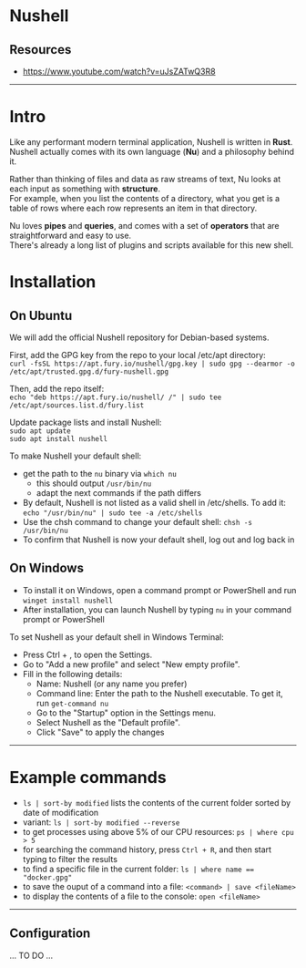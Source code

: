 # Nushell

## Resources
- https://www.youtube.com/watch?v=uJsZATwQ3R8

---

# Intro

Like any performant modern terminal application, Nushell is written in **Rust**.  
Nushell actually comes with its own language (**Nu**) and a philosophy behind it.  

Rather than thinking of files and data as raw streams of text, Nu looks at each input as something with **structure**.  
For example, when you list the contents of a directory, what you get is a table of rows where each row represents an item in that directory.  

Nu loves **pipes** and **queries**, and comes with a set of **operators** that are straightforward and easy to use.  
There's already a long list of plugins and scripts available for this new shell.

# Installation

## On Ubuntu

We will add the official Nushell repository for Debian-based systems.  

First, add the GPG key from the repo to your local /etc/apt directory:  
`curl -fsSL https://apt.fury.io/nushell/gpg.key | sudo gpg --dearmor -o /etc/apt/trusted.gpg.d/fury-nushell.gpg`  

Then, add the repo itself:  
`echo "deb https://apt.fury.io/nushell/ /" | sudo tee /etc/apt/sources.list.d/fury.list`  

Update package lists and install Nushell:  
`sudo apt update`  
`sudo apt install nushell`  

To make Nushell your default shell:  
- get the path to the `nu` binary via `which nu`
  - this should output `/usr/bin/nu`
  - adapt the next commands if the path differs
- By default, Nushell is not listed as a valid shell in /etc/shells. To add it: `echo "/usr/bin/nu" | sudo tee -a /etc/shells`
- Use the chsh command to change your default shell: `chsh -s /usr/bin/nu`
- To confirm that Nushell is now your default shell, log out and log back in

## On Windows

- To install it on Windows, open a command prompt or PowerShell and run `winget install nushell`
- After installation, you can launch Nushell by typing `nu` in your command prompt or PowerShell

To set Nushell as your default shell in Windows Terminal:
- Press Ctrl + , to open the Settings.
- Go to "Add a new profile" and select "New empty profile".
- Fill in the following details:
  - Name: Nushell (or any name you prefer)
  - Command line: Enter the path to the Nushell executable. To get it, run `get-command nu`
  - Go to the "Startup" option in the Settings menu.
  - Select Nushell as the "Default profile".
  - Click "Save" to apply the changes

---

# Example commands

- `ls | sort-by modified` lists the contents of the current folder sorted by date of modification
- variant: `ls | sort-by modified --reverse`
- to get processes using above 5% of our CPU resources: `ps | where cpu > 5`
- for searching the command history, press `Ctrl + R`, and then start typing to filter the results
- to find a specific file in the current folder: `ls | where name == "docker.gpg"`
- to save the ouput of a command into a file: `<command> | save <fileName>`
- to display the contents of a file to the console: `open <fileName>`

---

## Configuration

... TO DO ...

